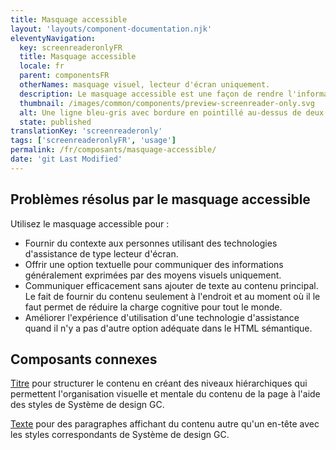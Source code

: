 ```yaml
---
title: Masquage accessible
layout: 'layouts/component-documentation.njk'
eleventyNavigation:
  key: screenreaderonlyFR
  title: Masquage accessible
  locale: fr
  parent: componentsFR
  otherNames: masquage visuel, lecteur d'écran uniquement.
  description: Le masquage accessible est une façon de rendre l'information textuelle uniquement accessible à des technologies d'assistance.
  thumbnail: /images/common/components/preview-screenreader-only.svg
  alt: Une ligne bleu-gris avec bordure en pointillé au-dessus de deux lignes grises. Sur chaque ligne, la couleur s'efface au blanc de gauche à droite. Une icône de haut-parleur est superposée sur les deux lignes du bas.
  state: published
translationKey: 'screenreaderonly'
tags: ['screenreaderonlyFR', 'usage']
permalink: /fr/composants/masquage-accessible/
date: 'git Last Modified'
---
```


## Problèmes résolus par le masquage accessible

Utilisez le masquage accessible pour :

- Fournir du contexte aux personnes utilisant des technologies d'assistance de type lecteur d'écran.
- Offrir une option textuelle pour communiquer des informations généralement exprimées par des moyens visuels uniquement.
- Communiquer efficacement sans ajouter de texte au contenu principal. Le fait de fournir du contenu seulement à l'endroit et au moment où il le faut permet de réduire la charge cognitive pour tout le monde.
- Améliorer l'expérience d'utilisation d'une technologie d'assistance quand il n'y a pas d'autre option adéquate dans le HTML sémantique.

<article class="bg-full-width bg-primary text-light pt-500 pb-400 my-500">
  <h2 class="mt-0 mb-400">Composants connexes</h2>

<a href="{{ links.heading }}" class="link-light">Titre</a> pour structurer le contenu en créant des niveaux hiérarchiques qui permettent l'organisation visuelle et mentale du contenu de la page à l'aide des styles de Système de design GC.

<a href="{{ links.text }}" class="link-light">Texte</a> pour des paragraphes affichant du contenu autre qu'un en-tête avec les styles correspondants de Système de design GC.

</article>
